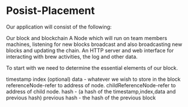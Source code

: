 # Posist-Placement
Our application will consist of the following:

Our block and blockchain
A Node which will run on team members machines, listening for new blocks broadcast and also broadcasting new blocks and updating the chain.
An HTTP server and web interface for interacting with brew activities, the log and other data.

To start with we need to determine the essential elements of our block.

timestamp
index (optional)
data - whatever we wish to store in the block
referenceNode-refer to address of node.
childReferenceNode-refer to address of child node.
hash - (a hash of the timestamp,index,data and previous hash)
previous hash - the hash of the previous block
